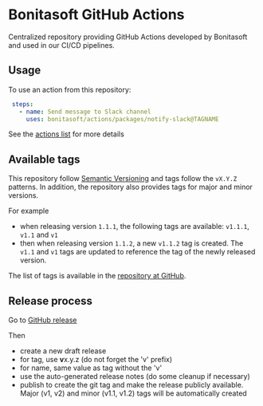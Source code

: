 # Bonitasoft GitHub Actions

Centralized repository providing GitHub Actions developed by Bonitasoft and used in our CI/CD pipelines.

## Usage

To use an action from this repository:

```yaml
 steps:
   - name: Send message to Slack channel
     uses: bonitasoft/actions/packages/notify-slack@TAGNAME
```

See the [actions list](packages) for more details

## Available tags

This repository follow [Semantic Versioning](https://semver.org/) and tags follow the `vX.Y.Z` patterns. In addition, the repository also provides tags for major and minor versions.

For example
- when releasing version `1.1.1`, the following tags are available: `v1.1.1`, `v1.1` and `v1`
- then when releasing version `1.1.2`, a new `v1.1.2` tag is created. The `v1.1` and `v1` tags are updated to reference the tag of the newly released version.

The list of tags is available in the [repository at GitHub](https://github.com/bonitasoft/actions/tags). 

## Release process

Go to [GitHub release](https://github.com/bonitasoft/actions/releases)

Then
- create a new draft release
- for tag, use **v**x.y.z (do not forget the 'v' prefix)
- for name, same value as tag without the 'v'
- use the auto-generated release notes (do some cleanup if necessary)
- publish to create the git tag and make the release publicly available. Major (v1, v2) and minor (v1.1, v1.2) tags will be automatically created
